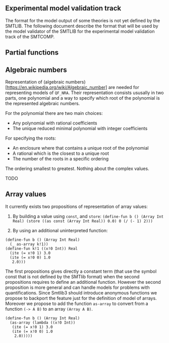 ## Experimental model validation track

The format for the model output of some theories is not yet defined by the
SMTLIB. The following document describe the format that will be used by the
model validator of the SMTLIB for the experimental model validation track of the
SMTCOMP.

## Partial functions

## Algebraic numbers

Representation of (algebraic
numbers)[https://en.wikipedia.org/wiki/Algebraic_number] are needed for
representing models of `QF_NRA`. Their representation consists ususally in two
parts, one polynomial and a way to specify which root of the polynomial is the
represented algebraic numbers.

For the polynomial there are two main choices:

* Any polynomial with rational coefficients
* The unique reduced minimal polynomial with integer coefficients

For specifying the roots:

* An enclosure where that contains a unique root of the polynomial
* A rational which is the closest to a unique root
* The number of the roots in a specific ordering

The ordering smallest to greatest. Nothing about the complex values.

TODO

## Array values

It currently exists two propositions of representation of array values:

1. By building a value using `const`, and  `store`:
`(define-fun b () (Array Int Real) (store ((as const (Array Int Real)) 0.0) 0 (/ (- 1) 2)))`

2. By using an additional uninterpreted function:
```
(define-fun b () (Array Int Real)
  (_ as-array k!1))
(define-fun k!1 ((x!0 Int)) Real
  (ite (= x!0 1) 3.0
  (ite (= x!0 0) 1.0
   2.0)))
```

The first propositions gives directly a constant term (that use the symbol const
that is not defined by the SMTlib format) when the second propositions requires
to define an additional function. However the second proposition is more general
and can handle models for problems with quantifications. Since Smtlib3 should
introduce anonymous functions we propose to backport the feature just for the
definition of model of arrays. Moreover we propose to add the function `as-array` to convert from a function `(-> A B)` to an array `(Array A B)`.

```
(define-fun b () (Array Int Real)
  (as-array (lambda ((x!0 Int))
   (ite (= x!0 1) 3.0
   (ite (= x!0 0) 1.0
    2.0)))))
```
